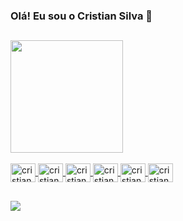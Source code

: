### Olá! Eu sou o Cristian Silva  👋
##
<div>
<a href="https://github.com/Clswe">
 <img height="180em" src="https://github-readme-stats.vercel.app/api?username=clswe&theme=midnight-purple&show_icons=true"/>
<!--  <img height="170em" src="https://github-readme-stats.vercel.app/api/top-langs/?username=clswe&layout=compact&langs_count=16&theme=midnight-purple"/> -->
</div>

  
 <div style="display: inline_block"><br>
 <img align="center" alt="cristian-js" height="30" width="40" src="https://cdn.jsdelivr.net/gh/devicons/devicon/icons/html5/html5-original.svg"/>
 <img align="center" alt="cristian-js" height="30" width="40" src="https://cdn.jsdelivr.net/gh/devicons/devicon/icons/css3/css3-original.svg"/>
<img align="center" alt="cristian-js" height="30" width="40" src="https://cdn.jsdelivr.net/gh/devicons/devicon/icons/vuejs/vuejs-original.svg"/>
<img align="center" alt="cristian-js" height="30" width="40" src="https://cdn.jsdelivr.net/gh/devicons/devicon/icons/javascript/javascript-original.svg"/>
<img align="center" alt="cristian-js" height="30" width="40" src="https://cdn.jsdelivr.net/gh/devicons/devicon/icons/react/react-original.svg"/>
<img align="center" alt="cristian-js" height="30" width="40" src="https://cdn.jsdelivr.net/gh/devicons/devicon/icons/bootstrap/bootstrap-original.svg"/>
</div>
  
 ##
  
<div>
  <a href="https://www.linkedin.com/in/cristian-silva-679217174/" target="_blank"><img src="https://img.shields.io/badge/LinkedIn-0077B5?style=for-the-badge&logo=linkedin&logoColor=white" target="_blank"></a> 
  
</div>

